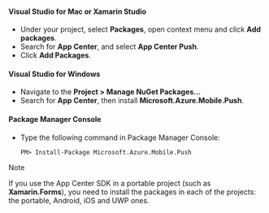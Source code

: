 #### Visual Studio for Mac or Xamarin Studio

* Under your project, select **Packages**, open context menu and click **Add packages**.
* Search for **App Center**, and select **App Center Push**.
* Click **Add Packages**.

#### Visual Studio for Windows

* Navigate to the **Project > Manage NuGet Packages...**
* Search for **App Center**, then install **Microsoft.Azure.Mobile.Push**.

#### Package Manager Console

* Type the following command in Package Manager Console:

    `PM> Install-Package Microsoft.Azure.Mobile.Push`

> [!NOTE]
> If you use the App Center SDK in a portable project (such as **Xamarin.Forms**), you need to install the packages
> in each of the projects: the portable, Android, iOS and UWP ones.